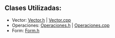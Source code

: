 ## Clases Utilizadas:
- Vector: [Vector.h](https://github.com/JoseAndresHV-UPSA/estructura-datos-si210/blob/master/VECTORES/Vector.h) | [Vector.cpp](https://github.com/JoseAndresHV-UPSA/estructura-datos-si210/blob/master/VECTORES/Vector.cpp)
- Operaciones: [Operaciones.h](https://github.com/JoseAndresHV-UPSA/estructura-datos-si210/blob/master/VECTORES/Operaciones.h) | [Operaciones.cpp](https://github.com/JoseAndresHV-UPSA/estructura-datos-si210/blob/master/VECTORES/Operaciones.cpp)
- Form: [Form.h](https://github.com/JoseAndresHV-UPSA/estructura-datos-si210/blob/master/VECTORES/Form1.h)

